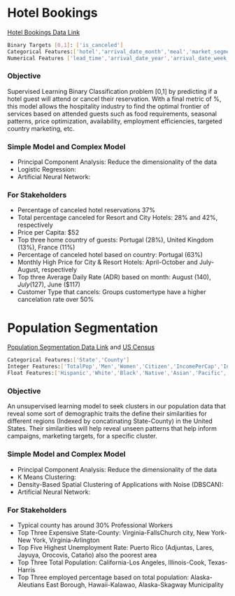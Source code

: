 # Hotel Bookings
[Hotel Bookings Data Link](https://www.sciencedirect.com/science/article/pii/S2352340918315191)
```bash
Binary Targets [0,1]: ['is_canceled']
Categorical Features:['hotel','arrival_date_month','meal','market_segment','distribution_channel','reserved_room_type','deposit_type','customer_type','country']
Numerical Features ['lead_time','arrival_date_year','arrival_date_week_number','arrival_date_day_of_month','is_repeated_guest','previous_cancellations','previous_bookings_not_canceled','booking_changes','agent','days_in_waiting_list','adr','required_car_parking_spaces','total_of_special_requests']
```
### Objective
Supervised Learning Binary Classification problem [0,1] by predicting if a hotel guest will attend or cancel their reservation. With a final metric of %, this model allows the hospitality industry to find the optimal frontier of services based on attended guests such as food requirements, seasonal patterns, price optimization, availability, employment efficiencies, targeted country marketing, etc. 

### Simple Model and Complex Model 
- Principal Component Analysis: Reduce the dimensionality of the data 
- Logistic Regression:
- Artificial Neural Network:

### For Stakeholders 
- Percentage of canceled hotel reservations 37%
- Total percentage canceled for Resort and City Hotels:  28% and 42%, respectively 
- Price per Capita: $52
- Top three home country of guests: Portugal (28%), United Kingdom (13%), France (11%) 
- Percentage of canceled hotel based on country: Portugal (63%)
- Monthly High Price for City & Resort Hotels: April-October and July-August, respectively
- Top three Average Daily Rate (ADR) based on month: August ($140), July ($127), June ($117)
- Customer Type that cancels: Groups customertype have a higher cancelation rate over 50%


# Population Segmentation
[Population Segmentation Data Link](https://dataverse.harvard.edu/dataset.xhtml?persistentId=doi:10.7910/DVN/XTXCYD) and 
[US Census](https://data.census.gov/cedsci/)
```bash
Categorical Features:['State','County']
Integer Features:['TotalPop','Men','Women','Citizen','IncomePerCap','IncomePerCapErr','Employed']
Float Features:['Hispanic','White','Black','Native','Asian','Pacific','Income','IncomeErr','Poverty','ChildPoverty','Professional','Service','Office','Construction','Production','Drive','Carpool','Transit','Walk','OtherTransp','WorkAtHome','MeanCommute','PrivateWork','PublicWork','SelfEmployed','FamilyWork','Unemployment',]
```
### Objective
An unsupervised learning model to seek clusters in our population data that reveal some sort of demographic traits the define their similarities for different regions (Indexed by concatinating State-County) in the United States. Their similarities will help reveal unseen patterns that help inform campaigns, marketing targets, for a specific cluster.  

### Simple Model and Complex Model 
- Principal Component Analysis: Reduce the dimensionality of the data
- K Means Clustering:
- Density-Based Spatial Clustering of Applications with Noise (DBSCAN):
- Artificial Neural Network:

### For Stakeholders 
- Typical county has around 30% Professional Workers
- Top Three Expensive State-County: Virginia-FallsChurch city, New York-New York, Virginia-Arlington
- Top Five Highest Unemployment Rate: Puerto Rico (Adjuntas, Lares, Jayuya, Orocovis, Cataño) also the poorest area
- Top Three Total Population: California-Los Angeles, Illinois-Cook, Texas-Harris
- Top Three employed percentage based on total population: Alaska-Aleutians East Borough, Hawaii-Kalawao, Alaska-Skagway Municipality
